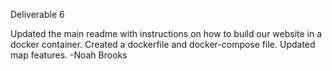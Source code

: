 Deliverable 6

Updated the main readme with instructions on how to build our website in a docker container.
Created a dockerfile and docker-compose file.
Updated map features.
-Noah Brooks
